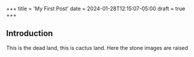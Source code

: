 +++
title = 'My First Post'
date = 2024-01-28T12:15:07-05:00
draft = true
+++

## Introduction
This is the dead land, this is cactus land.
Here the stone images are raised

